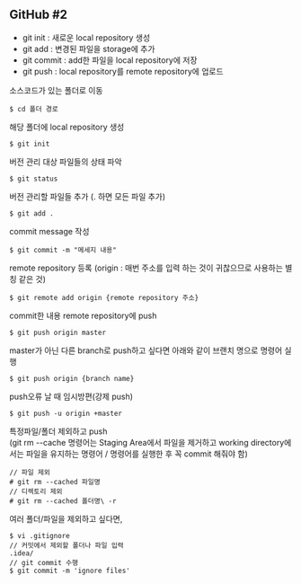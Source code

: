 ## GitHub #2  

 - git init : 새로운 local repository 생성  
 - git add : 변경된 파일을 storage에 추가  
 - git commit : add한 파일을 local repository에 저장  
 - git push : local repository를 remote repository에 업로드  

소스코드가 있는 폴더로 이동  

    $ cd 폴더 경로  

해당 폴더에 local repository 생성  

    $ git init  

버전 관리 대상 파일들의 상태 파악  

    $ git status  

버전 관리할 파일들 추가 (. 하면 모든 파일 추가)  

    $ git add .  

commit message 작성  

    $ git commit -m "메세지 내용"  

remote repository 등록 (origin : 매번 주소를 입력 하는 것이 귀찮으므로 사용하는 별칭 같은 것)    

    $ git remote add origin {remote repository 주소}  

commit한 내용 remote repository에 push  

    $ git push origin master  

master가 아닌 다른 branch로 push하고 싶다면 아래와 같이 브랜치 명으로 명령어 실행  

    $ git push origin {branch name}  

push오류 날 때 임시방편(강제 push)  

    $ git push -u origin +master  

특정파일/폴더 제외하고 push  
(git rm --cache  명령어는 Staging Area에서 파일을 제거하고 working directory에서는 파일을 유지하는 명령어 / 명령어를 실행한 후 꼭  commit 해줘야 함)

    // 파일 제외  
    # git rm --cached 파일명  
    // 디렉토리 제외  
    # git rm --cached 폴더명\ -r  

여러 폴더/파일을 제외하고 싶다면, 

    $ vi .gitignore  
    // 커밋에서 제외할 폴더나 파일 입력  
    .idea/  
    // git commit 수행  
    $ git commit -m 'ignore files'  
      



<!--stackedit_data:
eyJoaXN0b3J5IjpbMTI1NTE5NTU2OSw1OTE4ODQ5NjksMTg1Nj
Y2NDEyMCwtMjE0MzY2MTQzM119
-->